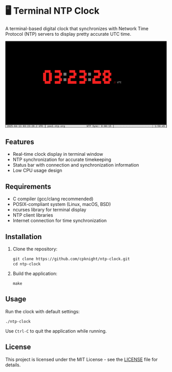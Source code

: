 # :desktop_computer: Terminal NTP Clock

A terminal-based digital clock that synchronizes with Network Time Protocol (NTP) servers to display pretty accurate UTC time.

![NTP Clock Screenshot](screenshot-ntp-clock.png)

## Features

* Real-time clock display in terminal window
* NTP synchronization for accurate timekeeping
* Status bar with connection and synchronization information
* Low CPU usage design

## Requirements

* C compiler (gcc/clang recommended)
* POSIX-compliant system (Linux, macOS, BSD)
* ncurses library for terminal display
* NTP client libraries
* Internet connection for time synchronization

## Installation

1. Clone the repository:
   ```
   git clone https://github.com/cpknight/ntp-clock.git
   cd ntp-clock
   ```

2. Build the application:
   ```
   make
   ```
<!--
3. Install (optional):
   ```
   sudo make install
   ```
-->

## Usage

Run the clock with default settings:
```
./ntp-clock
```

<!--
Command line options:
```
./clock [options]

Options:
  -h, --help         Display this help message
  -12, --12hour      Use 12-hour time format (AM/PM)
  -24, --24hour      Use 24-hour time format
  -c, --color=NAME   Use specified color theme
  -s, --server=HOST  Specify NTP server to use
  -i, --interval=N   Set sync interval (in seconds)
  -b, --border       Display with decorative border
  -f, --fullscreen   Run in fullscreen mode
```
-->

Use `Ctrl-C` to quit the application while running.

## License

This project is licensed under the MIT License - see the [LICENSE](LICENSE) file for details.

